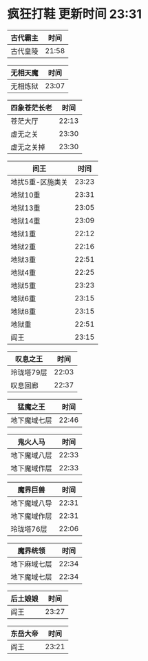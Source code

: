 # 疯狂打鞋 更新时间 23:31

| 古代霸主   | 时间    |
|--------|-------|
| 古代皇陵 | 21:58 |

| 无相天魔   | 时间    |
|--------|-------|
| 无相炼狱 | 23:07 |

| 四象苍茫长老   | 时间    |
|--------|-------|
| 苍茫大厅 | 22:13 |
| 虚无之关 | 23:30 |
| 虚无之关掉 | 23:30 |

| 间王   | 时间    |
|--------|-------|
| 地扰5重-区施类关 | 23:23 |
| 地狱10重 | 23:31 |
| 地狱13重 | 23:05 |
| 地狱14重 | 23:09 |
| 地狱1重 | 22:12 |
| 地狱2重 | 22:16 |
| 地狱3重 | 22:51 |
| 地狱4重 | 22:25 |
| 地狱5重 | 23:23 |
| 地狱6重 | 23:15 |
| 地狱8重 | 23:15 |
| 地狱重 | 22:51 |
| 阎王 | 23:15 |

| 叹息之王   | 时间    |
|--------|-------|
| 玲珑塔79层 | 22:03 |
| 叹息回廊 | 22:37 |

| 猛魔之王   | 时间    |
|--------|-------|
| 地下魔域七层 | 22:46 |

| 鬼火人马   | 时间    |
|--------|-------|
| 地下魔域八层 | 22:33 |
| 地下魔域作层 | 22:33 |

| 魔界巨兽   | 时间    |
|--------|-------|
| 地下魔域八导 | 22:31 |
| 地下魔域作层 | 22:31 |
| 玲珑塔76层 | 22:06 |

| 魔界统领   | 时间    |
|--------|-------|
| 地下麻域七层 | 22:34 |
| 地下魔域七层 | 22:34 |

| 后土娘娘   | 时间    |
|--------|-------|
| 阎王 | 23:27 |

| 东岳大帝   | 时间    |
|--------|-------|
| 阎王 | 23:21 |
